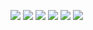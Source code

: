 ![](../images/123.png)
![](../images/124.png)
![](../images/125.png)
![](../images/126.png)
![](../images/127.png)
![](../images/128.png)